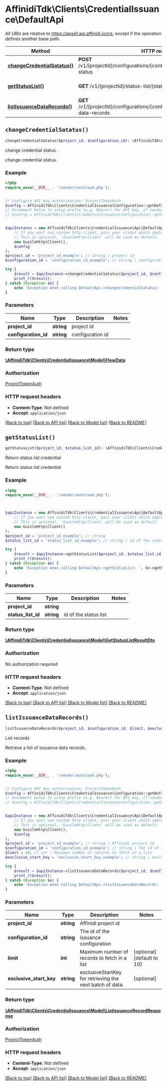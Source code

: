 # AffinidiTdk\Clients\CredentialIssuance\DefaultApi

All URIs are relative to https://apse1.api.affinidi.io/cis, except if the operation defines another base path.

| Method                                                                 | HTTP request                                                                            | Description                   |
| ---------------------------------------------------------------------- | --------------------------------------------------------------------------------------- | ----------------------------- |
| [**changeCredentialSatatus()**](DefaultApi.md#changeCredentialSatatus) | **POST** /v1/{projectId}/configurations/{configurationId}/issuance/change-status        | change credential status.     |
| [**getStatusList()**](DefaultApi.md#getStatusList)                     | **GET** /v1/{projectId}/status-list/{statusListId}                                      | Return status list credential |
| [**listIssuanceDataRecords()**](DefaultApi.md#listIssuanceDataRecords) | **GET** /v1/{projectId}/configurations/{configurationId}/issuance/issuance-data-records | List records                  |

## `changeCredentialSatatus()`

```php
changeCredentialSatatus($project_id, $configuration_id): \AffinidiTdk\Clients\CredentialIssuance\Model\FlowData
```

change credential status.

change credential status.

### Example

```php
<?php
require_once(__DIR__ . '/vendor/autoload.php');


// Configure API key authorization: ProjectTokenAuth
$config = AffinidiTdk\Clients\CredentialIssuance\Configuration::getDefaultConfiguration()->setApiKey('authorization', 'YOUR_API_KEY');
// Uncomment below to setup prefix (e.g. Bearer) for API key, if needed
// $config = AffinidiTdk\Clients\CredentialIssuance\Configuration::getDefaultConfiguration()->setApiKeyPrefix('authorization', 'Bearer');


$apiInstance = new AffinidiTdk\Clients\CredentialIssuance\Api\DefaultApi(
    // If you want use custom http client, pass your client which implements `GuzzleHttp\ClientInterface`.
    // This is optional, `GuzzleHttp\Client` will be used as default.
    new GuzzleHttp\Client(),
    $config
);
$project_id = 'project_id_example'; // string | project id
$configuration_id = 'configuration_id_example'; // string | configuration id

try {
    $result = $apiInstance->changeCredentialSatatus($project_id, $configuration_id);
    print_r($result);
} catch (Exception $e) {
    echo 'Exception when calling DefaultApi->changeCredentialSatatus: ', $e->getMessage(), PHP_EOL;
}
```

### Parameters

| Name                 | Type       | Description      | Notes |
| -------------------- | ---------- | ---------------- | ----- |
| **project_id**       | **string** | project id       |       |
| **configuration_id** | **string** | configuration id |       |

### Return type

[**\AffinidiTdk\Clients\CredentialIssuance\Model\FlowData**](../Model/FlowData.md)

### Authorization

[ProjectTokenAuth](../../README.md#ProjectTokenAuth)

### HTTP request headers

- **Content-Type**: Not defined
- **Accept**: `application/json`

[[Back to top]](#) [[Back to API list]](../../README.md#endpoints)
[[Back to Model list]](../../README.md#models)
[[Back to README]](../../README.md)

## `getStatusList()`

```php
getStatusList($project_id, $status_list_id): \AffinidiTdk\Clients\CredentialIssuance\Model\GetStatusListResultDto
```

Return status list credential

Return status list credential

### Example

```php
<?php
require_once(__DIR__ . '/vendor/autoload.php');



$apiInstance = new AffinidiTdk\Clients\CredentialIssuance\Api\DefaultApi(
    // If you want use custom http client, pass your client which implements `GuzzleHttp\ClientInterface`.
    // This is optional, `GuzzleHttp\Client` will be used as default.
    new GuzzleHttp\Client()
);
$project_id = 'project_id_example'; // string
$status_list_id = 'status_list_id_example'; // string | id of the status list

try {
    $result = $apiInstance->getStatusList($project_id, $status_list_id);
    print_r($result);
} catch (Exception $e) {
    echo 'Exception when calling DefaultApi->getStatusList: ', $e->getMessage(), PHP_EOL;
}
```

### Parameters

| Name               | Type       | Description           | Notes |
| ------------------ | ---------- | --------------------- | ----- |
| **project_id**     | **string** |                       |       |
| **status_list_id** | **string** | id of the status list |       |

### Return type

[**\AffinidiTdk\Clients\CredentialIssuance\Model\GetStatusListResultDto**](../Model/GetStatusListResultDto.md)

### Authorization

No authorization required

### HTTP request headers

- **Content-Type**: Not defined
- **Accept**: `application/json`

[[Back to top]](#) [[Back to API list]](../../README.md#endpoints)
[[Back to Model list]](../../README.md#models)
[[Back to README]](../../README.md)

## `listIssuanceDataRecords()`

```php
listIssuanceDataRecords($project_id, $configuration_id, $limit, $exclusive_start_key): \AffinidiTdk\Clients\CredentialIssuance\Model\ListIssuanceRecordResponse
```

List records

Retrieve a list of issuance data records.

### Example

```php
<?php
require_once(__DIR__ . '/vendor/autoload.php');


// Configure API key authorization: ProjectTokenAuth
$config = AffinidiTdk\Clients\CredentialIssuance\Configuration::getDefaultConfiguration()->setApiKey('authorization', 'YOUR_API_KEY');
// Uncomment below to setup prefix (e.g. Bearer) for API key, if needed
// $config = AffinidiTdk\Clients\CredentialIssuance\Configuration::getDefaultConfiguration()->setApiKeyPrefix('authorization', 'Bearer');


$apiInstance = new AffinidiTdk\Clients\CredentialIssuance\Api\DefaultApi(
    // If you want use custom http client, pass your client which implements `GuzzleHttp\ClientInterface`.
    // This is optional, `GuzzleHttp\Client` will be used as default.
    new GuzzleHttp\Client(),
    $config
);
$project_id = 'project_id_example'; // string | Affinidi project id
$configuration_id = 'configuration_id_example'; // string | The id of the issuance configuration
$limit = 10; // int | Maximum number of records to fetch in a list
$exclusive_start_key = 'exclusive_start_key_example'; // string | exclusiveStartKey for retrieving the next batch of data.

try {
    $result = $apiInstance->listIssuanceDataRecords($project_id, $configuration_id, $limit, $exclusive_start_key);
    print_r($result);
} catch (Exception $e) {
    echo 'Exception when calling DefaultApi->listIssuanceDataRecords: ', $e->getMessage(), PHP_EOL;
}
```

### Parameters

| Name                    | Type       | Description                                              | Notes                      |
| ----------------------- | ---------- | -------------------------------------------------------- | -------------------------- |
| **project_id**          | **string** | Affinidi project id                                      |                            |
| **configuration_id**    | **string** | The id of the issuance configuration                     |                            |
| **limit**               | **int**    | Maximum number of records to fetch in a list             | [optional] [default to 10] |
| **exclusive_start_key** | **string** | exclusiveStartKey for retrieving the next batch of data. | [optional]                 |

### Return type

[**\AffinidiTdk\Clients\CredentialIssuance\Model\ListIssuanceRecordResponse**](../Model/ListIssuanceRecordResponse.md)

### Authorization

[ProjectTokenAuth](../../README.md#ProjectTokenAuth)

### HTTP request headers

- **Content-Type**: Not defined
- **Accept**: `application/json`

[[Back to top]](#) [[Back to API list]](../../README.md#endpoints)
[[Back to Model list]](../../README.md#models)
[[Back to README]](../../README.md)
